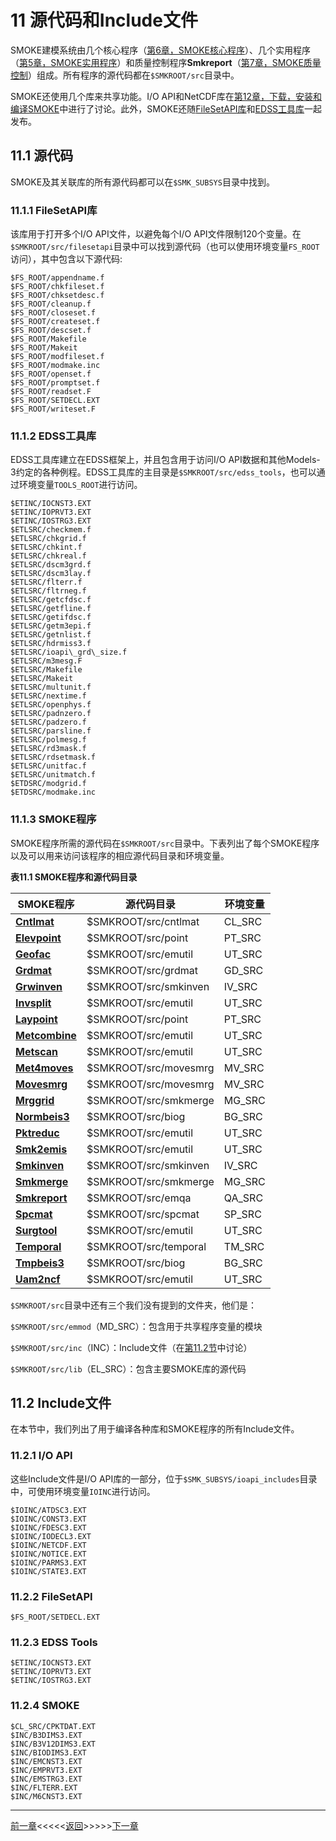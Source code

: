 # 11 源代码和Include文件

SMOKE建模系统由几个核心程序（[第6章，SMOKE核心程序](ch06.md)）、几个实用程序（[第5章，SMOKE实用程序](ch05.md)）和质量控制程序**Smkreport**（[第7章，SMOKE质量控制](ch07.md)）组成。所有程序的源代码都在`$SMKROOT/src`目录中。

SMOKE还使用几个库来共享功能。I/O API和NetCDF库在[第12章，下载，安装和编译SMOKE](ch12.md)中进行了讨论。此外，SMOKE还随[FileSetAPI库](#11.1.1)和[EDSS工具库](#11.1.2)一起发布。

## 11.1 源代码

SMOKE及其关联库的所有源代码都可以在`$SMK_SUBSYS`目录中找到。

<a id=11.1.1></a>

### 11.1.1 FileSetAPI库

该库用于打开多个I/O API文件，以避免每个I/O API文件限制120个变量。在`$SMKROOT/src/filesetapi`目录中可以找到源代码（也可以使用环境变量`FS_ROOT`访问），其中包含以下源代码:

```
$FS_ROOT/appendname.f
$FS_ROOT/chkfileset.f
$FS_ROOT/chksetdesc.f
$FS_ROOT/cleanup.f
$FS_ROOT/closeset.f
$FS_ROOT/createset.f
$FS_ROOT/descset.f
$FS_ROOT/Makefile
$FS_ROOT/Makeit
$FS_ROOT/modfileset.f
$FS_ROOT/modmake.inc
$FS_ROOT/openset.f
$FS_ROOT/promptset.f
$FS_ROOT/readset.F
$FS_ROOT/SETDECL.EXT
$FS_ROOT/writeset.F
```

<a id=11.1.2></a>

### 11.1.2 EDSS工具库

EDSS工具库建立在EDSS框架上，并且包含用于访问I/O API数据和其他Models-3约定的各种例程。EDSS工具库的主目录是`$SMKROOT/src/edss_tools`，也可以通过环境变量`TOOLS_ROOT`进行访问。

```
$ETINC/IOCNST3.EXT
$ETINC/IOPRVT3.EXT
$ETINC/IOSTRG3.EXT
$ETLSRC/checkmem.f
$ETLSRC/chkgrid.f
$ETLSRC/chkint.f
$ETLSRC/chkreal.f
$ETLSRC/dscm3grd.f
$ETLSRC/dscm3lay.f
$ETLSRC/flterr.f
$ETLSRC/fltrneg.f
$ETLSRC/getcfdsc.f
$ETLSRC/getfline.f
$ETLSRC/getifdsc.f
$ETLSRC/getm3epi.f
$ETLSRC/getnlist.f
$ETLSRC/hdrmiss3.f
$ETLSRC/ioapi\_grd\_size.f
$ETLSRC/m3mesg.F
$ETLSRC/Makefile
$ETLSRC/Makeit
$ETLSRC/multunit.f
$ETLSRC/nextime.f
$ETLSRC/openphys.f
$ETLSRC/padnzero.f
$ETLSRC/padzero.f
$ETLSRC/parsline.f
$ETLSRC/polmesg.f
$ETLSRC/rd3mask.f
$ETLSRC/rdsetmask.f
$ETLSRC/unitfac.f
$ETLSRC/unitmatch.f
$ETDSRC/modgrid.f
$ETDSRC/modmake.inc
```

### 11.1.3 SMOKE程序

SMOKE程序所需的源代码在`$SMKROOT/src`目录中。下表列出了每个SMOKE程序以及可以用来访问该程序的相应源代码目录和环境变量。

**表11.1 SMOKE程序和源代码目录**

|**SMOKE程序**|**源代码目录**|**环境变量**|
|---------------|---------------------|---------------|
|[**Cntlmat**](ch06.md#6.2)|$SMKROOT/src/cntlmat|CL_SRC|
|[**Elevpoint**](ch06.md#6.3)|$SMKROOT/src/point|PT_SRC|
|[**Geofac**](ch05.md#5.3.6)|$SMKROOT/src/emutil|UT_SRC|
|[**Grdmat**](ch06.md#6.4)|$SMKROOT/src/grdmat|GD_SRC|
|[**Grwinven**](ch06.md#6.5)|$SMKROOT/src/smkinven|IV_SRC|
|[**Invsplit**](ch05.md#5.3.8)|$SMKROOT/src/emutil|UT_SRC|
|[**Laypoint**](ch06.md#6.6)|$SMKROOT/src/point|PT_SRC|
|[**Metcombine**](ch05.md#5.3.10)|$SMKROOT/src/emutil|UT_SRC|
|[**Metscan**](ch05.md#5.3.11)|$SMKROOT/src/emutil|UT_SRC|
|[**Met4moves**](ch06.md#6.7)|$SMKROOT/src/movesmrg|MV_SRC|
|[**Movesmrg**](ch06.md#6.8)|$SMKROOT/src/movesmrg|MV_SRC|
|[**Mrggrid**](ch06.md#6.10)|$SMKROOT/src/smkmerge|MG_SRC|
|[**Normbeis3**](ch06.md#6.12)|$SMKROOT/src/biog|BG_SRC|
|[**Pktreduc**](ch05.md#5.3.12)|$SMKROOT/src/emutil|UT_SRC|
|[**Smk2emis**](ch05.md#5.3.13)|$SMKROOT/src/emutil|UT_SRC|
|[**Smkinven**](ch06.md#6.13)|$SMKROOT/src/smkinven|IV_SRC|
|[**Smkmerge**](ch06.md#6.14)|$SMKROOT/src/smkmerge|MG_SRC|
|[**Smkreport**](ch07.md#7.2)|$SMKROOT/src/emqa|QA_SRC|
|[**Spcmat**](ch06.md#6.15)|$SMKROOT/src/spcmat|SP_SRC|
|[**Surgtool**](ch05.md#5.3.14)|$SMKROOT/src/emutil|UT_SRC|
|[**Temporal**](ch06.md#6.16)|$SMKROOT/src/temporal|TM_SRC|
|[**Tmpbeis3**](ch06.md#6.17)|$SMKROOT/src/biog|BG_SRC|
|[**Uam2ncf**](ch05.md#5.3.15)|$SMKROOT/src/emutil|UT_SRC|

`$SMKROOT/src`目录中还有三个我们没有提到的文件夹，他们是：

`$SMKROOT/src/emmod`（MD_SRC）：包含用于共享程序变量的模块

`$SMKROOT/src/inc`（INC）：Include文件（在[第11.2节](#11.2)中讨论）

`$SMKROOT/src/lib`（EL_SRC）：包含主要SMOKE库的源代码

<a id=11.2></a>

## 11.2 Include文件

在本节中，我们列出了用于编译各种库和SMOKE程序的所有Include文件。

### 11.2.1 I/O API

这些Include文件是I/O API库的一部分，位于`$SMK_SUBSYS/ioapi_includes`目录中，可使用环境变量`IOINC`进行访问。

```
$IOINC/ATDSC3.EXT
$IOINC/CONST3.EXT
$IOINC/FDESC3.EXT
$IOINC/IODECL3.EXT
$IOINC/NETCDF.EXT
$IOINC/NOTICE.EXT
$IOINC/PARMS3.EXT
$IOINC/STATE3.EXT
```

### 11.2.2 FileSetAPI

```
$FS_ROOT/SETDECL.EXT
```

### 11.2.3 EDSS Tools

```
$ETINC/IOCNST3.EXT
$ETINC/IOPRVT3.EXT
$ETINC/IOSTRG3.EXT
```

### 11.2.4 SMOKE

```
$CL_SRC/CPKTDAT.EXT
$INC/B3DIMS3.EXT
$INC/B3V12DIMS3.EXT
$INC/BIODIMS3.EXT
$INC/EMCNST3.EXT
$INC/EMPRVT3.EXT
$INC/EMSTRG3.EXT
$INC/FLTERR.EXT
$INC/M6CNST3.EXT
```

------------------------------------------------------------------------

[前一章](ch10.md)<<<<<[返回](README.md)>>>>>[下一章](ch12.md)
